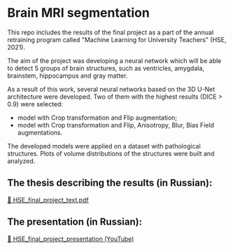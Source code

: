 # Brain MRI segmentation

This repo includes the results of the final project as a part of the annual retraining program called "Machine Learning for University Teachers" (HSE, 2021). 

The aim of the project was developing a neural network which will be able to detect 5 groups of brain structures, such as ventricles, amygdala, brainstem, hippocampus and gray matter. 

As a result of this work, several neural networks based on the 3D U-Net architecture were developed. 
Two of them with the highest results (DICE > 0.9) were selected:
* model with Crop transformation and Flip augmentation;
* model with Crop transformation and Flip, Anisotropy, Blur, Bias Field augmentations.

The developed models were applied on a dataset with pathological structures. Plots of volume distributions of the structures were built and analyzed.

## The thesis describing the results (in Russian): 
[📖 HSE_final_project_text.pdf](HSE_final_project_text.pdf)

## The presentation (in Russian): 
[🎤 HSE_final_project_presentation (YouTube)](https://youtu.be/M1MIInpIOM8)
